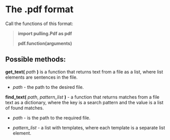 # The .pdf format
Call the functions of this format:

> **import pulling.Pdf as pdf**
>
> **pdf.function(arguments)**
## Possible methods:
**get_text(** *path* **)** is a function that returns text from a file as a list, where list elements are sentences in the file.

 - *path* - the path to the desired file.


**find_text(** *path*, *pattern_list* **)** - a function that returns matches from a file text as a dictionary, where the key is a search pattern and the value is a list of found matches.

 - *path* - is the path to the required file.

 - *pattern_list* - a list with templates, where each template is a separate list element.
